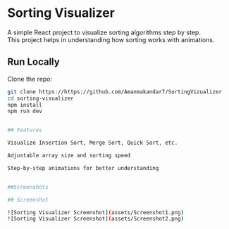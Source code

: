 # Sorting Visualizer

A simple React project to visualize sorting algorithms step by step.  
This project helps in understanding how sorting works with animations.

## Run Locally

Clone the repo:

```bash
git clone https://https://github.com/Amanmakandar7/SortingVizualizer
cd sorting-visualizer
npm install
npm run dev


## Features

Visualize Insertion Sort, Merge Sort, Quick Sort, etc.

Adjustable array size and sorting speed

Step-by-step animations for better understanding


##Screenshots

## Screenshot

![Sorting Visualizer Screenshot](assets/Screenshot1.png)
![Sorting Visualizer Screenshot](assets/Screenshot2.png)

